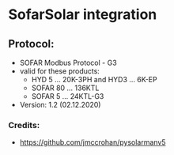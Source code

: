# SofarSolar integration


## Protocol:
* SOFAR Modbus Protocol - G3
* valid for these products:
  * HYD 5 … 20K-3PH and HYD3 … 6K-EP
  * SOFAR 80 … 136KTL
  * SOFAR 5 … 24KTL-G3
* Version: 1.2 (02.12.2020)



### Credits:
* https://github.com/jmccrohan/pysolarmanv5
